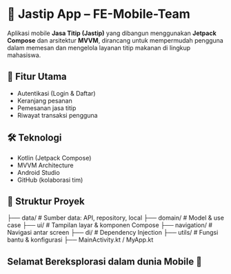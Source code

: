 # 📱 Jastip App – FE-Mobile-Team

Aplikasi mobile **Jasa Titip (Jastip)** yang dibangun menggunakan **Jetpack Compose** dan arsitektur **MVVM**, dirancang untuk mempermudah pengguna dalam memesan dan mengelola layanan titip makanan di lingkup mahasiswa.

## 🚀 Fitur Utama
- Autentikasi (Login & Daftar)
- Keranjang pesanan
- Pemesanan jasa titip
- Riwayat transaksi pengguna

## 🛠️ Teknologi
- Kotlin (Jetpack Compose)
- MVVM Architecture
- Android Studio
- GitHub (kolaborasi tim)

## 📂 Struktur Proyek
├── data/ # Sumber data: API, repository, local
├── domain/ # Model & use case
├── ui/ # Tampilan layar & komponen Compose
├── navigation/ # Navigasi antar screen
├── di/ # Dependency Injection
├── utils/ # Fungsi bantu & konfigurasi
├── MainActivity.kt / MyApp.kt

## Selamat Bereksplorasi dalam dunia Mobile 📱
